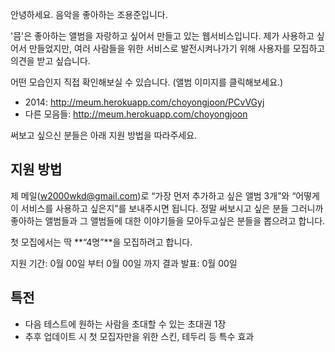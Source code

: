안녕하세요. 음악을 좋아하는 조용준입니다.

'믐'은 좋아하는 앨범을 자랑하고 싶어서 만들고 있는 웹서비스입니다.
제가 사용하고 싶어서 만들었지만, 여러 사람들을 위한 서비스로 발전시켜나가기 위해 사용자를 모집하고 의견을 받고 싶습니다.

어떤 모습인지 직접 확인해보실 수 있습니다.
(앨범 이미지를 클릭해보세요.)
- 2014:  http://meum.herokuapp.com/choyongjoon/PCvVGyj
- 다른 모음들: http://meum.herokuapp.com/choyongjoon

써보고 싶으신 분들은 아래 지원 방법을 따라주세요.

## 지원 방법
제 메일(w2000wkd@gmail.com)로 “가장 먼저 추가하고 싶은 앨범 3개”와 “어떻게 이 서비스를 사용하고 싶은지”를 보내주시면 됩니다. 정말 써보시고 싶은 분들 그러니까 좋아하는 앨범들과 그 앨범들에 대한 이야기들을 모아두고싶은 분들을 뽑으려고 합니다.

첫 모집에서는 딱 **“4명”**을 모집하려고 합니다. 

지원 기간: 0월 00일 부터 0월 00일 까지
결과 발표: 0월 00일

## 특전
- 다음 테스트에 원하는 사람을 초대할 수 있는 초대권 1장
- 추후 업데이트 시 첫 모집자만을 위한 스킨, 테두리 등 특수 효과
